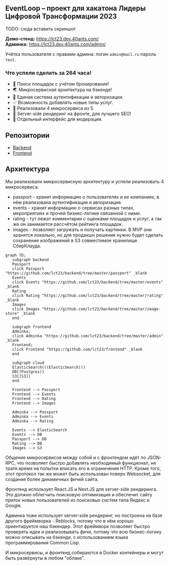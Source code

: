 ## EventLoop – проект для хакатона Лидеры Цифровой Трансформации 2023

TODO: сюда вставить скриншот

**Демо-стенд:** https://lct23.dev.40ants.com/  
**Админка:** https://lct23.dev.40ants.com/admin/  

Учётка пользователя с правами админа: логин `admin@mail.ru` пароль `test`.

### Что успели сделать за 264 часа!

- 🎉 Поиск площадок с учётом бронирования!
- 🌏 Микросервисная архитектура на бэкенде!
- 📕 Единая система аутентификации и авторизации.
- ✅ Возможность добавлять новые типы услуг.
- 💾 Реализовали 4 микросервиса из 5.
- 🧨 Server-side рендеринг на фронте, для лучшего SEO!
- 🥷 Отдельный интерфейс для модерации.

## Репозитории

* [Backend](https://github.com/lct23/backend)
* [Frontend](https://github.com/lct23/frontend)

## Архитектура

Мы реализовали микросервисную архитектуру и успели реализовать 4 микросервиса:

- passport - хранит информацию о пользователях и их компаниях, в нём реализована аутентификация и авторизация.
- events - хранит информацию о сервисах разных типах, мероприятиях и прочей бизнес-логике связанной с ними.
- rating - тут лежат комментарии с оценками площадок и услуг, а так же он занимается рассчётом рейтинга площадок.
- images - позволяет загружать и получать картинки. В MVP они хранятся локально, но для продакшн решения нужно будет сделать сохранение изображений в S3 совместимое хранилище СберКлауда.


```mermaid
graph TD;
   subgraph backend
   Passport
   click Passport "https://github.com/lct23/backend/tree/master/passport" _blank
   Events
   click Events "https://github.com/lct23/backend/tree/master/events" _blank
   Rating
   click Rating "https://github.com/lct23/backend/tree/master/rating" _blank
   Images
   click Images "https://github.com/lct23/backend/tree/master/image-store" _blank
   end
   
   subgraph frontend
   Adminka;
   click Adminka "https://github.com/lct23/backend/tree/master/admin" _blank
   Frontend;
   click Frontend "https://github.com/lct23/frontend" _blank
   end
   
   subgraph cloud
   ElasticSearch(((ElasticSearch)))
   DB[(Postgres)]
   S3[[S3]]
   end
   
   Frontend --> Passport
   Frontend --> Events
   Frontend --> Rating
   Frontend --> Images
   
   Adminka --> Passport
   Adminka --> Events
   Adminka --> Rating
   
   Events --> ElasticSearch
   Events --> DB
   Passport --> DB
   Rating --> DB
   Images --> S3
```

Общение микросервисов между собой и с фронтендом идёт по JSON-RPC, что позволяет быстро добавлять необходимый функционал, не тратя время на попытки вписать его в ограничения HTTP. Кроме того, этот протокол так же может быть использован поверх Websocket, для создания более динамичных фичей сайта.

Фронтенд использует React.JS и Next.JS для server-side рендеринга. Это должно облегчить поисковую оптимизация и обеспечит сайту приток новых пользователей из поисковых систем типа Яндекс и Google.

Админка тоже использует server-side рендеринг, но построена на базе другого фреймворка - Reblocks, потому что в нём хорошо ориентируется наш бэкендер. Этот фреймворк позволяет быстро проверять идеи и реализовывать фичи, потому что всю бизнес-логику можно описывать на бэкенде, с использованием языка программирования Common Lisp.

И микросервисы, и фронтенд собираются в Docker контейнеры и могут быть развёрнуты в любом "облаке".
